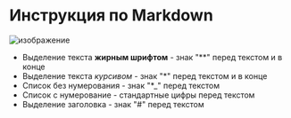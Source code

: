 # Инструкция по Markdown

![изображение](logo.png)

* Выделение текста **жирным шрифтом** - знак "**" перед текстом и в конце
* Выделение текста *курсивом* - знак "*" перед текстом и в конце
* Список без нумерования - знак "*_" перед текстом
* Список с нумерование - стандартные цифры перед текстом
* Выделение заголовка - знак "#" перед текстом